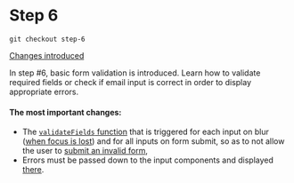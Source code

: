 # Step 6

```
git checkout step-6
```

[Changes introduced](https://github.com/szymonmichalak/react-forms-path/compare/step-5...step-6)

In step #6, basic form validation is introduced. Learn how to validate required fields or check if email input is correct in order to display appropriate errors.

#### The most important changes:
- The [`validateFields` function](https://github.com/szymonmichalak/react-forms-path/blob/step-6/src/components/Form.js#L29 ) that is triggered for each input on blur ([when focus is lost](https://github.com/szymonmichalak/react-forms-path/blob/step-6/src/components/Form.js#L89)) and for all inputs on form submit, so as to not allow the user to [submit an invalid form](https://github.com/szymonmichalak/react-forms-path/blob/step-6/src/components/Form.js#L62 ),
- Errors must be passed down to the input components and displayed [there](https://github.com/szymonmichalak/react-forms-path/blob/step-6/src/components/Form.js#L87).
